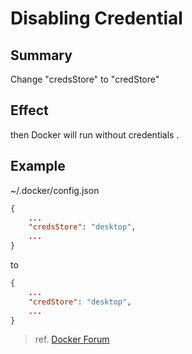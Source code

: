 # Disabling Credential

## Summary

Change "credsStore" to "credStore"

## Effect

then Docker will run without credentials .

## Example

\~/.docker/config.json

```json
{
	...
	"credsStore": "desktop",
	...
}
```

to

```json
{
	...
	"credStore": "desktop",
	...
}
```

> ref. [Docker Forum](https://forums.docker.com/t/docker-credential-desktop-exe-executable-file-not-found-in-path-using-wsl2/100225)
